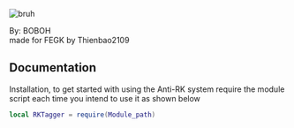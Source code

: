 ![bruh](https://i.scdn.co/image/ab6761610000e5eb3f20f4c2d1d617842740ce6f)

By: BOBOH                         
made for FEGK by Thienbao2109

## Documentation

Installation, to get started with using the Anti-RK system require the module script each time you intend to use it as shown below
```lua
local RKTagger = require(Module_path)
```
